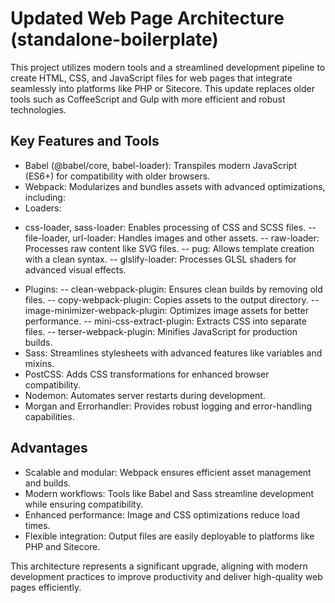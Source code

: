 # Updated Web Page Architecture (standalone-boilerplate)

This project utilizes modern tools and a streamlined development pipeline to create HTML, CSS, and JavaScript files for web pages that integrate seamlessly into platforms like PHP or Sitecore. This update replaces older tools such as CoffeeScript and Gulp with more efficient and robust technologies.

## Key Features and Tools
- Babel (@babel/core, babel-loader): Transpiles modern JavaScript (ES6+) for compatibility with older browsers.
- Webpack: Modularizes and bundles assets with advanced optimizations, including:
- Loaders:
* css-loader, sass-loader: Enables processing of CSS and SCSS files.
-- file-loader, url-loader: Handles images and other assets.
-- raw-loader: Processes raw content like SVG files.
-- pug: Allows template creation with a clean syntax.
-- glslify-loader: Processes GLSL shaders for advanced visual effects.
- Plugins:
-- clean-webpack-plugin: Ensures clean builds by removing old files.
-- copy-webpack-plugin: Copies assets to the output directory.
-- image-minimizer-webpack-plugin: Optimizes image assets for better performance.
-- mini-css-extract-plugin: Extracts CSS into separate files.
-- terser-webpack-plugin: Minifies JavaScript for production builds.
- Sass: Streamlines stylesheets with advanced features like variables and mixins.
- PostCSS: Adds CSS transformations for enhanced browser compatibility.
- Nodemon: Automates server restarts during development.
- Morgan and Errorhandler: Provides robust logging and error-handling capabilities.

## Advantages
- Scalable and modular: Webpack ensures efficient asset management and builds.
- Modern workflows: Tools like Babel and Sass streamline development while ensuring compatibility.
- Enhanced performance: Image and CSS optimizations reduce load times.
- Flexible integration: Output files are easily deployable to platforms like PHP and Sitecore.

This architecture represents a significant upgrade, aligning with modern development practices to improve productivity and deliver high-quality web pages efficiently.
